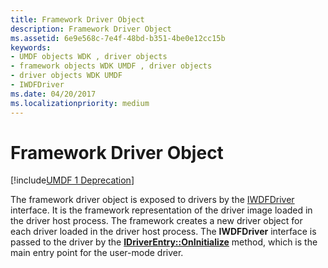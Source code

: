 ```yaml
---
title: Framework Driver Object
description: Framework Driver Object
ms.assetid: 6e9e568c-7e4f-48bd-b351-4be0e12cc15b
keywords:
- UMDF objects WDK , driver objects
- framework objects WDK UMDF , driver objects
- driver objects WDK UMDF
- IWDFDriver
ms.date: 04/20/2017
ms.localizationpriority: medium
---
```


# Framework Driver Object


[!include[UMDF 1 Deprecation](../umdf-1-deprecation.md)]

The framework driver object is exposed to drivers by the [IWDFDriver](https://docs.microsoft.com/windows-hardware/drivers/ddi/content/wudfddi/nn-wudfddi-iwdfdriver) interface. It is the framework representation of the driver image loaded in the driver host process. The framework creates a new driver object for each driver loaded in the driver host process. The **IWDFDriver** interface is passed to the driver by the [**IDriverEntry::OnInitialize**](https://docs.microsoft.com/windows-hardware/drivers/ddi/content/wudfddi/nf-wudfddi-idriverentry-oninitialize) method, which is the main entry point for the user-mode driver.

 

 





